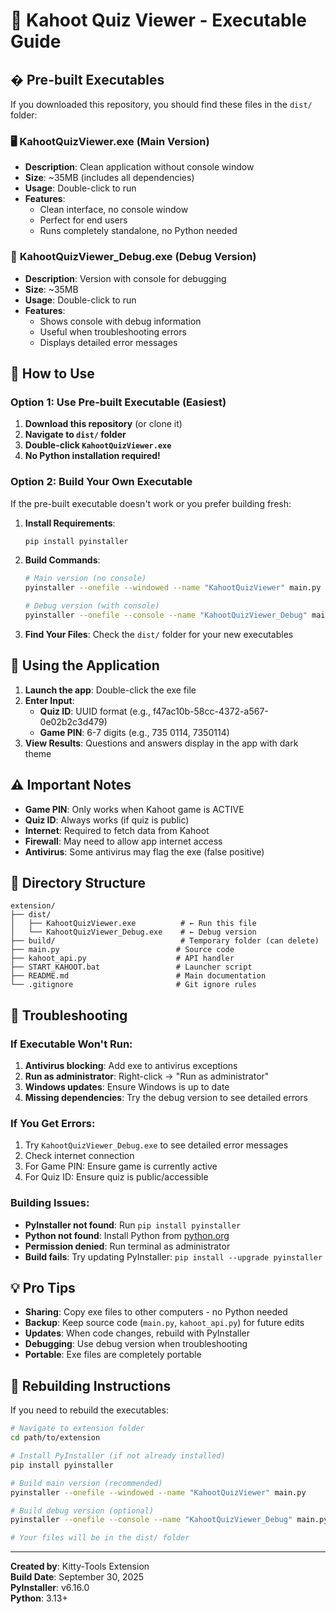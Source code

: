 # 🎯 Kahoot Quiz Viewer - Executable Guide

## � Pre-built Executables

If you downloaded this repository, you should find these files in the `dist/` folder:

### 🖥️ **KahootQuizViewer.exe** (Main Version)
- **Description**: Clean application without console window
- **Size**: ~35MB (includes all dependencies)
- **Usage**: Double-click to run
- **Features**: 
  - Clean interface, no console window
  - Perfect for end users
  - Runs completely standalone, no Python needed

### 🐛 **KahootQuizViewer_Debug.exe** (Debug Version)
- **Description**: Version with console for debugging
- **Size**: ~35MB 
- **Usage**: Double-click to run
- **Features**:
  - Shows console with debug information
  - Useful when troubleshooting errors
  - Displays detailed error messages

## 🚀 How to Use

### Option 1: Use Pre-built Executable (Easiest)

1. **Download this repository** (or clone it)
2. **Navigate to `dist/` folder**
3. **Double-click `KahootQuizViewer.exe`**
4. **No Python installation required!**

### Option 2: Build Your Own Executable

If the pre-built executable doesn't work or you prefer building fresh:

1. **Install Requirements**:
   ```bash
   pip install pyinstaller
   ```

2. **Build Commands**:
   ```bash
   # Main version (no console)
   pyinstaller --onefile --windowed --name "KahootQuizViewer" main.py
   
   # Debug version (with console)
   pyinstaller --onefile --console --name "KahootQuizViewer_Debug" main.py
   ```

3. **Find Your Files**: Check the `dist/` folder for your new executables

## 📖 Using the Application

1. **Launch the app**: Double-click the exe file
2. **Enter Input**:
   - **Quiz ID**: UUID format (e.g., f47ac10b-58cc-4372-a567-0e02b2c3d479)
   - **Game PIN**: 6-7 digits (e.g., 735 0114, 7350114)
3. **View Results**: Questions and answers display in the app with dark theme

## ⚠️ Important Notes

- **Game PIN**: Only works when Kahoot game is ACTIVE
- **Quiz ID**: Always works (if quiz is public)
- **Internet**: Required to fetch data from Kahoot
- **Firewall**: May need to allow app internet access
- **Antivirus**: Some antivirus may flag the exe (false positive)

## 📂 Directory Structure

```
extension/
├── dist/
│   ├── KahootQuizViewer.exe          # ← Run this file
│   └── KahootQuizViewer_Debug.exe    # ← Debug version
├── build/                            # Temporary folder (can delete)
├── main.py                          # Source code
├── kahoot_api.py                    # API handler
├── START_KAHOOT.bat                 # Launcher script
├── README.md                        # Main documentation
└── .gitignore                       # Git ignore rules
```

## 🔧 Troubleshooting

### If Executable Won't Run:
1. **Antivirus blocking**: Add exe to antivirus exceptions
2. **Run as administrator**: Right-click → "Run as administrator"
3. **Windows updates**: Ensure Windows is up to date
4. **Missing dependencies**: Try the debug version to see detailed errors

### If You Get Errors:
1. Try `KahootQuizViewer_Debug.exe` to see detailed error messages
2. Check internet connection
3. For Game PIN: Ensure game is currently active
4. For Quiz ID: Ensure quiz is public/accessible

### Building Issues:
- **PyInstaller not found**: Run `pip install pyinstaller`
- **Python not found**: Install Python from [python.org](https://python.org)
- **Permission denied**: Run terminal as administrator
- **Build fails**: Try updating PyInstaller: `pip install --upgrade pyinstaller`

## 💡 Pro Tips

- **Sharing**: Copy exe files to other computers - no Python needed
- **Backup**: Keep source code (`main.py`, `kahoot_api.py`) for future edits
- **Updates**: When code changes, rebuild with PyInstaller
- **Debugging**: Use debug version when troubleshooting
- **Portable**: Exe files are completely portable

## 🔄 Rebuilding Instructions

If you need to rebuild the executables:

```bash
# Navigate to extension folder
cd path/to/extension

# Install PyInstaller (if not already installed)
pip install pyinstaller

# Build main version (recommended)
pyinstaller --onefile --windowed --name "KahootQuizViewer" main.py

# Build debug version (optional)
pyinstaller --onefile --console --name "KahootQuizViewer_Debug" main.py

# Your files will be in the dist/ folder
```

---

**Created by**: Kitty-Tools Extension  
**Build Date**: September 30, 2025  
**PyInstaller**: v6.16.0  
**Python**: 3.13+